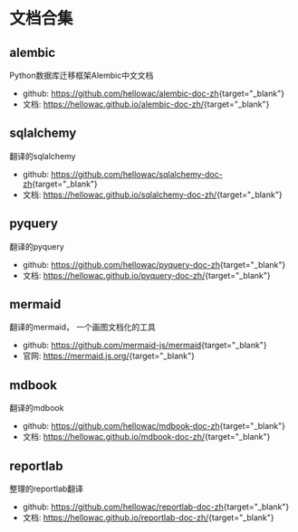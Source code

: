 # 文档合集

## alembic

Python数据库迁移框架Alembic中文文档

* github: <https://github.com/hellowac/alembic-doc-zh>{target="_blank"}
* 文档: <https://hellowac.github.io/alembic-doc-zh/>{target="_blank"}

## sqlalchemy

翻译的sqlalchemy

* github: <https://github.com/hellowac/sqlalchemy-doc-zh>{target="_blank"}
* 文档: <https://hellowac.github.io/sqlalchemy-doc-zh/>{target="_blank"}

## pyquery

翻译的pyquery

* github: <https://github.com/hellowac/pyquery-doc-zh>{target="_blank"}
* 文档: <https://hellowac.github.io/pyquery-doc-zh/>{target="_blank"}

## mermaid

翻译的mermaid， 一个画图文档化的工具

* github: <https://github.com/mermaid-js/mermaid>{target="_blank"}
* 官网: <https://mermaid.js.org/>{target="_blank"}

## mdbook

翻译的mdbook

* github: <https://github.com/hellowac/mdbook-doc-zh>{target="_blank"}
* 文档: <https://hellowac.github.io/mdbook-doc-zh/>{target="_blank"}

## reportlab

整理的reportlab翻译

* github: <https://github.com/hellowac/reportlab-doc-zh>{target="_blank"}
* 文档: <https://hellowac.github.io/reportlab-doc-zh/>{target="_blank"}
